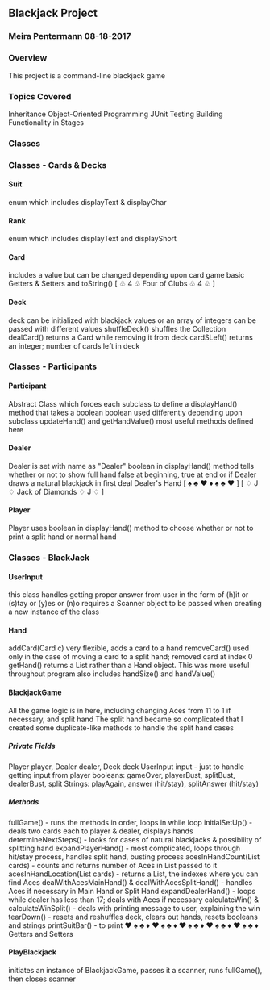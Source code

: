 ## Blackjack Project

### Meira Pentermann 08-18-2017

### Overview
This project is a command-line blackjack game

### Topics Covered
Inheritance
Object-Oriented Programming
JUnit Testing
Building Functionality in Stages

### Classes
### Classes - Cards & Decks
#### Suit 
enum which includes displayText & displayChar

#### Rank
enum which includes displayText and displayShort

#### Card
includes a value but can be changed depending upon card game
basic Getters & Setters and toString()
[ ♧ 4 ♧    Four of Clubs  ♧ 4 ♧ ]

#### Deck
deck can be initialized with blackjack values or an array of integers can be passed with different values
shuffleDeck() shuffles the Collection
dealCard() returns a Card while removing it from deck
cardSLeft() returns an integer; number of cards left in deck

### Classes - Participants
#### Participant
Abstract Class which forces each subclass to define a displayHand() method that takes a boolean
boolean used differently depending upon subclass
updateHand() and getHandValue() most useful methods defined here

#### Dealer
Dealer is set with name as "Dealer"
boolean in displayHand() method tells whether or not to show full hand
false at beginning, true at end or if Dealer draws a natural blackjack in first deal
         Dealer's Hand
[   ♠   ♣   ♥   ♦   ♠   ♣   ♥   ]
[ ♢ J ♢    Jack of Diamonds  ♢ J ♢ ]

#### Player
Player uses boolean in displayHand() method to choose whether or not to print a split hand or normal hand

### Classes - BlackJack
#### UserInput
this class handles getting proper answer from user in the form of (h)it or (s)tay or (y)es or (n)o
requires a Scanner object to be passed when creating a new instance of the class

#### Hand
addCard(Card c) very flexible, adds a card to a hand
removeCard() used only in the case of moving a card to a split hand; removed card at index 0
getHand() returns a List<Card> rather than a Hand object. This was more useful throughout program
also includes handSize() and handValue()

#### BlackjackGame
All the game logic is in here, including changing Aces from 11 to 1 if necessary, and split hand
The split hand became so complicated that I created some duplicate-like methods to handle the split hand cases
##### Private Fields
Player player, Dealer dealer, Deck deck
UserInput input - just to handle getting input from player
booleans: gameOver, playerBust, splitBust, dealerBust, split
Strings: playAgain, answer (hit/stay), splitAnswer (hit/stay)
##### Methods
fullGame() - runs the methods in order, loops in while loop
initialSetUp() - deals two cards each to player & dealer, displays hands
determineNextSteps() - looks for cases of natural blackjacks & possibility of splitting hand
expandPlayerHand() - most complicated, loops through hit/stay process, handles split hand, busting process
acesInHandCount(List<Card> cards) - counts and returns number of Aces in List<Card> passed to it
acesInHandLocation(List<Card> cards) - returns a List<Integer>, the indexes where you can find Aces
dealWithAcesMainHand() & dealWithAcesSplitHand() - handles Aces if necessary in Main Hand or Split Hand
expandDealerHand() - loops while dealer has less than 17; deals with Aces if necessary
calculateWin() & calculateWinSplit() - deals with printing message to user, explaining the win
tearDown() - resets and reshuffles deck, clears out hands, resets booleans and strings
printSuitBar() - to print ♥   ♠   ♣   ♦   ♥   ♠   ♣   ♦   ♥   ♠   ♣   ♦   ♥   ♠   ♣   ♦   ♥   ♠   ♣   ♦ 
Getters and Setters

#### PlayBlackjack
initiates an instance of BlackjackGame, passes it a scanner, runs fullGame(), then closes scanner





